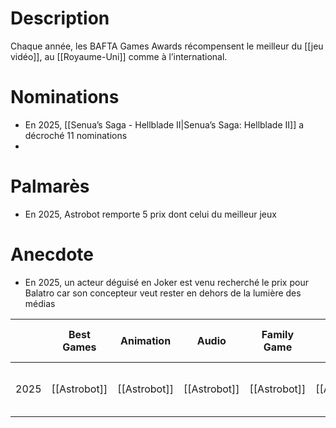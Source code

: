 # Description

Chaque année, les BAFTA Games Awards récompensent le meilleur du [[jeu vidéo]], au [[Royaume-Uni]] comme à l’international.

# Nominations

- En 2025, [[Senua’s Saga - Hellblade II|Senua’s Saga: Hellblade II]] a décroché 11 nominations
- 

# Palmarès

- En 2025, Astrobot remporte 5 prix dont celui du meilleur jeux

# Anecdote

- En 2025, un acteur déguisé en Joker est venu recherché le prix pour Balatro car son concepteur veut rester en dehors de la lumière des médias


|      | Best Games   | Animation    | Audio        | Family Game  | Game Design  | Best Debut Game | Artistic | British Game                    | Evolving Game         | Multiplayer      | Narrative                |
| ---- | ------------ | ------------ | ------------ | ------------ | ------------ | --------------- | -------- | ------------------------------- | --------------------- | ---------------- | ------------------------ |
| 2025 | [[Astrobot]] | [[Astrobot]] | [[Astrobot]] | [[Astrobot]] | [[Astrobot]] | [[Balatro]]     | [[Neva]] | [[Thank Goodness You’re Here!]] | [[Vampire Survivors]] | [[Helldivers 2]] | [[Metaphor: ReFantazio]] |
